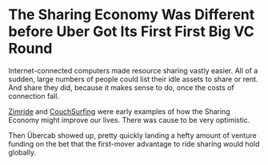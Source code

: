# The Sharing Economy Was Different before Uber Got Its First First Big VC Round

Internet-connected computers made resource sharing vastly easier. All of a sudden, large numbers of people could list their idle assets to share or rent. And share they did, because it makes sense to do, once the costs of connection fall. 

[Zimride](https://en.wikipedia.org/wiki/Zimride) and [CouchSurfing](https://en.wikipedia.org/wiki/CouchSurfing) were early examples of how the Sharing Economy might improve our lives. There was cause to be very optimistic. 

Then Übercab showed up, pretty quickly landing a hefty amount of venture funding on the bet that the first-mover advantage to ride sharing would hold globally. 